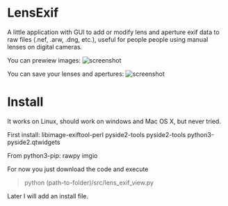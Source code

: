# LensExif
A little application with GUI to add or modify lens and aperture exif data to raw files (.nef, .arw, .dng, etc.), useful for people people using manual lenses on digital cameras.

You can prewiew images:
![screenshot](https://github.com/nlaq/LensExif/blob/main/screenshot1.png)


You can save your lenses and apertures:
![screenshot](https://github.com/nlaq/LensExif/blob/main/screenshot2.png)

# Install

It works on Linux, should work on windows and Mac OS X, but never tried.

First install: libimage-exiftool-perl pyside2-tools pyside2-tools python3-pyside2.qtwidgets

From python3-pip: rawpy imgio

For now you just download the code and execute 

> python (path-to-folder)/src/lens_exif_view.py

Later I will add an install file.



